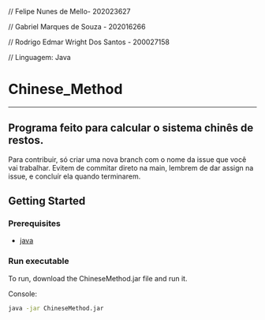 // Felipe Nunes de Mello- 202023627 

// Gabriel Marques de Souza - 202016266

// Rodrigo Edmar Wright Dos Santos - 200027158

// Linguagem: Java

# Chinese_Method
-------------------------
Programa feito para calcular o sistema chinês de restos.
---------------------
Para contribuir, só criar uma nova branch com o nome da issue que você vai trabalhar. Evitem de commitar direto na main, lembrem de dar assign na issue, e concluír ela quando terminarem.
## Getting Started
### Prerequisites
- [java](https://www.java.com/pt-BR)
### Run executable
To run, download the ChineseMethod.jar file and run it.

Console:
```bash
java -jar ChineseMethod.jar
```
